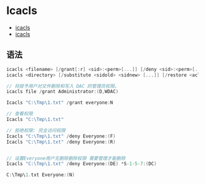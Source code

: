 # Icacls

- [icacls](https://docs.microsoft.com/en-us/windows-server/administration/windows-commands/icacls)
- [icacls](https://docs.microsoft.com/zh-cn/windows-server/administration/windows-commands/icacls)

## 语法

```c#
icacls <filename> [/grant[:r] <sid>:<perm>[...]] [/deny <sid>:<perm>[...]] [/remove[:g|:d]] <sid>[...]] [/t] [/c] [/l] [/q] [/setintegritylevel <Level>:<policy>[...]]
icacls <directory> [/substitute <sidold> <sidnew> [...]] [/restore <aclfile> [/c] [/l] [/q]]

// 将授予用户对文件删除和写入 DAC 的管理员权限。
icacls file /grant Administrator:(D,WDAC)

Icacls "C:\Tmp\1.txt" /grant everyone:N

// 查看权限
Icacls "C:\Tmp\1.txt"

// 拒绝权限: 完全访问权限
Icacls "C:\Tmp\1.txt" /deny Everyone:(F)
Icacls "C:\Tmp\1.txt" /deny Everyone:(R)


// 设置Everyone用户无删除删除权限 需要管理才能删除
Icacls "C:\Tmp\1.txt" /deny Everyone:(DE) *S-1-5-7:(DC)

C:\Tmp\1.txt Everyone:(N)
```
